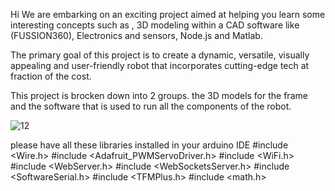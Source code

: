 Hi
We are embarking on an exciting project aimed at helping you learn some interesting 
concepts such as , 3D modeling within a CAD software like (FUSSION360), Electronics and sensors, Node.js and Matlab.

The primary goal of this project is to create a dynamic, versatile, visually appealing and user-friendly robot that incorporates cutting-edge tech at fraction of the cost.

This project is brocken down into 2 groups. the 3D models for the frame and the software that is used to run all the components of the robot.


![12](https://github.com/GEMINI64K/VEGA.one-ROBOT/assets/117120767/524c4e9c-7eff-4c01-9c75-e65058ed0baf)

please have all these libraries installed in your arduino IDE
#include <Wire.h>
#include <Adafruit_PWMServoDriver.h>
#include <WiFi.h>
#include <WebServer.h>
#include <WebSocketsServer.h>
#include <SoftwareSerial.h>
#include <TFMPlus.h> 
#include <math.h>
